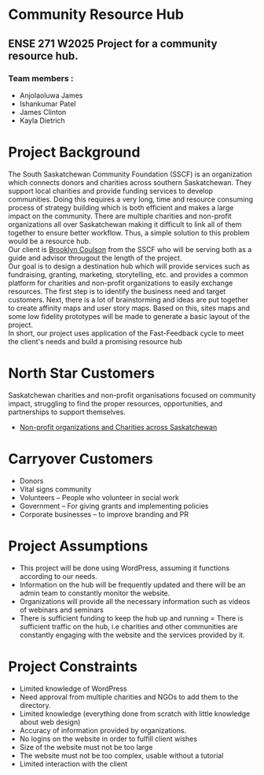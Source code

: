 # Community Resource Hub
## ENSE 271 W2025 Project for a community resource hub. 

### Team members : 
- Anjolaoluwa James
- Ishankumar Patel
- James Clinton
- Kayla Dietrich

# Project Background
The South Saskatchewan Community Foundation (SSCF) is an organization which connects donors and charities across southern Saskatchewan. They support local charities and provide funding services to develop communities.  Doing this requires a very long, time and resource consuming process of strategy building which is both efficient and makes a large impact on the community. There are multiple charities and non-profit organizations all over Saskatchewan making it difficult to link all of them together to ensure better workflow. Thus, a simple solution to this problem would be a resource hub.  
Our client is [Brooklyn Coulson](https://sscf.ca/our-staff/brooklyn-coulson/) from the SSCF who will be serving both as a guide and advisor througout the length of the project.  
Our goal is to design a destination hub which will provide services such as fundraising, granting, marketing, storytelling, etc. and provides a common platform for charities and non-profit organizations to easily exchange resources. The first step is to identify the business need and target customers. Next, there is a lot of brainstorming and ideas are put together to create affinity maps and user story maps. Based on this, sites maps and some low fidelity prototypes will be made to generate a basic layout of the project.  
In short, our project uses application of the Fast-Feedback cycle to meet the client's needs and build a promising resource hub
# North Star Customers
Saskatchewan charities and non-profit organisations focused on community impact, struggling to find the proper resources, opportunities, and partnerships to support themselves.
- [Non-profit organizations and Charities across Saskatchewan](https://ngobase.org/ci/CA.SK.RG/regina-ngos-charities)
# Carryover Customers 
- Donors
- Vital signs community
- Volunteers – People who volunteer in social work
- Government – For giving grants and implementing policies
- Corporate businesses – to improve branding and PR





# Project Assumptions
- This project will be done using WordPress, assuming it functions according to our needs.
- Information on the hub will be frequently updated and there will be an admin team to constantly monitor the website.
- Organizations will provide all the necessary information such as videos of webinars and seminars
- There is sufficient funding to keep the hub up and running
= There is sufficient traffic on the hub, i.e charities and other communities are constantly engaging with the website and the services provided by it.

# Project Constraints
- Limited knowledge of WordPress
- Need approval from multiple charities and NGOs to add them to the directory.
- Limited knowledge (everything done from scratch with little knowledge about web design)
- Accuracy of information provided by organizations. 
- No logins on the website in order to fulfill client wishes
- Size of the website must not be too large
- The website must not be too complex, usable without a tutorial
- Limited interaction with the client 
